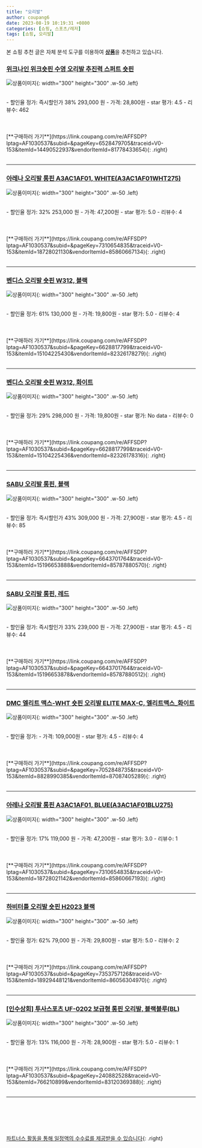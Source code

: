 ```yaml
---
title: "오리발"
author: coupang6
date: 2023-08-19 10:19:31 +0800
categories: [쇼핑, 스포츠/레저]
tags: [쇼핑, 오리발]
---
```


본 쇼핑 추천 글은 자체 분석 도구를 이용하여 [**상품**](https://link.coupang.com/a/bao1ui)을 추천하고 있습니다.

### [위크나인 위크숏핀 수영 오리발 추진력 스퍼트 숏핀](https://link.coupang.com/re/AFFSDP?lptag=AF1030537&subid=&pageKey=6528479705&traceid=V0-153&itemId=14490522937&vendorItemId=81778433654)

![상품이미지](https://thumbnail10.coupangcdn.com/thumbnails/remote/230x230ex/image/vendor_inventory/a072/7d095ff3a28329752a25fc4b0fe947ff85be0af805f56654b8d304679295.jpg){: width="300" height="300" .w-50 .left}


<br>
- 할인율 정가: 즉시할인가 38%  293,000   원
- 가격: 28,800원
- star 평가: 4.5
- 리뷰수: 462
<br>
<br>
<br>
<br>
[**구매하러 가기**](https://link.coupang.com/re/AFFSDP?lptag=AF1030537&subid=&pageKey=6528479705&traceid=V0-153&itemId=14490522937&vendorItemId=81778433654){: .right}
<br>
<br>

---

### [아레나 오리발 롱핀 A3AC1AF01, WHITE(A3AC1AF01WHT275)](https://link.coupang.com/re/AFFSDP?lptag=AF1030537&subid=&pageKey=7310654835&traceid=V0-153&itemId=18728021130&vendorItemId=85860667134)

![상품이미지](https://thumbnail9.coupangcdn.com/thumbnails/remote/230x230ex/image/rs_quotation_api/jmrg3fab/3ca8f5947a504bd7a8324187e15d2f0c.jpg){: width="300" height="300" .w-50 .left}


<br>
- 할인율 정가: 32%  253,000   원
- 가격: 47,200원
- star 평가: 5.0
- 리뷰수: 4
<br>
<br>
<br>
<br>
[**구매하러 가기**](https://link.coupang.com/re/AFFSDP?lptag=AF1030537&subid=&pageKey=7310654835&traceid=V0-153&itemId=18728021130&vendorItemId=85860667134){: .right}
<br>
<br>

---

### [벤디스 오리발 숏핀 W312, 블랙](https://link.coupang.com/re/AFFSDP?lptag=AF1030537&subid=&pageKey=6628817799&traceid=V0-153&itemId=15104225430&vendorItemId=82326178279)

![상품이미지](https://thumbnail9.coupangcdn.com/thumbnails/remote/230x230ex/image/retail/images/2022/07/07/11/9/d30f9b76-8100-4eca-a408-b2075c8da910.jpg){: width="300" height="300" .w-50 .left}


<br>
- 할인율 정가: 61%  130,000   원
- 가격: 19,800원
- star 평가: 5.0
- 리뷰수: 4
<br>
<br>
<br>
<br>
[**구매하러 가기**](https://link.coupang.com/re/AFFSDP?lptag=AF1030537&subid=&pageKey=6628817799&traceid=V0-153&itemId=15104225430&vendorItemId=82326178279){: .right}
<br>
<br>

---

### [벤디스 오리발 숏핀 W312, 화이트](https://link.coupang.com/re/AFFSDP?lptag=AF1030537&subid=&pageKey=6628817799&traceid=V0-153&itemId=15104225436&vendorItemId=82326178316)

![상품이미지](https://thumbnail6.coupangcdn.com/thumbnails/remote/230x230ex/image/retail/images/2022/07/07/11/3/9fc324f1-9c17-485e-aa5a-04da3f496b97.jpg){: width="300" height="300" .w-50 .left}


<br>
- 할인율 정가: 29%  298,000   원
- 가격: 19,800원
- star 평가: No data
- 리뷰수: 0
<br>
<br>
<br>
<br>
[**구매하러 가기**](https://link.coupang.com/re/AFFSDP?lptag=AF1030537&subid=&pageKey=6628817799&traceid=V0-153&itemId=15104225436&vendorItemId=82326178316){: .right}
<br>
<br>

---

### [SABU 오리발 롱핀, 블랙](https://link.coupang.com/re/AFFSDP?lptag=AF1030537&subid=&pageKey=6643701764&traceid=V0-153&itemId=15196653888&vendorItemId=85787880570)

![상품이미지](https://thumbnail9.coupangcdn.com/thumbnails/remote/230x230ex/image/vendor_inventory/bbeb/81d76b5317f1ef48de8d1606829545212be898fe7dfa88a90bb8283e80df.jpg){: width="300" height="300" .w-50 .left}


<br>
- 할인율 정가: 즉시할인가 43%  309,000   원
- 가격: 27,900원
- star 평가: 4.5
- 리뷰수: 85
<br>
<br>
<br>
<br>
[**구매하러 가기**](https://link.coupang.com/re/AFFSDP?lptag=AF1030537&subid=&pageKey=6643701764&traceid=V0-153&itemId=15196653888&vendorItemId=85787880570){: .right}
<br>
<br>

---

### [SABU 오리발 롱핀, 레드](https://link.coupang.com/re/AFFSDP?lptag=AF1030537&subid=&pageKey=6643701764&traceid=V0-153&itemId=15196653878&vendorItemId=85787880512)

![상품이미지](https://thumbnail10.coupangcdn.com/thumbnails/remote/230x230ex/image/vendor_inventory/f406/77e909513b054a75af8d58bd1a0daf6f6f70897c746c03585b21fd1c9075.jpg){: width="300" height="300" .w-50 .left}


<br>
- 할인율 정가: 즉시할인가 33%  239,000   원
- 가격: 27,900원
- star 평가: 4.5
- 리뷰수: 44
<br>
<br>
<br>
<br>
[**구매하러 가기**](https://link.coupang.com/re/AFFSDP?lptag=AF1030537&subid=&pageKey=6643701764&traceid=V0-153&itemId=15196653878&vendorItemId=85787880512){: .right}
<br>
<br>

---

### [DMC 엘리트 맥스-WHT 숏핀 오리발 ELITE MAX-C, 엘리트맥스_화이트](https://link.coupang.com/re/AFFSDP?lptag=AF1030537&subid=&pageKey=7052848735&traceid=V0-153&itemId=8828990385&vendorItemId=87087405289)

![상품이미지](https://thumbnail10.coupangcdn.com/thumbnails/remote/230x230ex/image/vendor_inventory/8b54/565d81f2f1abe7e4962a4fdf6db29e7b3777da3a78b7de93b4f4834eba3e.jpg){: width="300" height="300" .w-50 .left}


<br>
- 할인율 정가: 
- 가격: 109,000원
- star 평가: 4.5
- 리뷰수: 4
<br>
<br>
<br>
<br>
[**구매하러 가기**](https://link.coupang.com/re/AFFSDP?lptag=AF1030537&subid=&pageKey=7052848735&traceid=V0-153&itemId=8828990385&vendorItemId=87087405289){: .right}
<br>
<br>

---

### [아레나 오리발 롱핀 A3AC1AF01, BLUE(A3AC1AF01BLU275)](https://link.coupang.com/re/AFFSDP?lptag=AF1030537&subid=&pageKey=7310654835&traceid=V0-153&itemId=18728021142&vendorItemId=85860667193)

![상품이미지](https://thumbnail10.coupangcdn.com/thumbnails/remote/230x230ex/image/rs_quotation_api/ypm9mlyo/6144f2690d8a4ef8a18412485cf52a63.jpg){: width="300" height="300" .w-50 .left}


<br>
- 할인율 정가: 17%  119,000   원
- 가격: 47,200원
- star 평가: 3.0
- 리뷰수: 1
<br>
<br>
<br>
<br>
[**구매하러 가기**](https://link.coupang.com/re/AFFSDP?lptag=AF1030537&subid=&pageKey=7310654835&traceid=V0-153&itemId=18728021142&vendorItemId=85860667193){: .right}
<br>
<br>

---

### [하비터틀 오리발 숏핀 H2023 블랙](https://link.coupang.com/re/AFFSDP?lptag=AF1030537&subid=&pageKey=7353757126&traceid=V0-153&itemId=18929448121&vendorItemId=86056304970)

![상품이미지](https://thumbnail6.coupangcdn.com/thumbnails/remote/230x230ex/image/vendor_inventory/c803/1f8f5c6ab05a76960b12f32f59ba666d81c70aa34465e4177324f2602931.jpg){: width="300" height="300" .w-50 .left}


<br>
- 할인율 정가: 62%  79,000   원
- 가격: 29,800원
- star 평가: 5.0
- 리뷰수: 2
<br>
<br>
<br>
<br>
[**구매하러 가기**](https://link.coupang.com/re/AFFSDP?lptag=AF1030537&subid=&pageKey=7353757126&traceid=V0-153&itemId=18929448121&vendorItemId=86056304970){: .right}
<br>
<br>

---

### [[인수상회] 투사스포츠 UF-0202 보급형 롱핀 오리발, 블랙블루(BL)](https://link.coupang.com/re/AFFSDP?lptag=AF1030537&subid=&pageKey=240882528&traceid=V0-153&itemId=766210899&vendorItemId=83120369388)

![상품이미지](https://thumbnail6.coupangcdn.com/thumbnails/remote/230x230ex/image/vendor_inventory/c3ce/57f614444a1147d8076df995429be1b918ff0c348256c6b8be27843f808b.jpg){: width="300" height="300" .w-50 .left}


<br>
- 할인율 정가: 13%  116,000   원
- 가격: 28,900원
- star 평가: 5.0
- 리뷰수: 1
<br>
<br>
<br>
<br>
[**구매하러 가기**](https://link.coupang.com/re/AFFSDP?lptag=AF1030537&subid=&pageKey=240882528&traceid=V0-153&itemId=766210899&vendorItemId=83120369388){: .right}
<br>
<br>

---
<br><br><br><br><br> [파트너스 활동을 통해 일정액의 수수료를 제공받을 수 있습니다](https://link.coupang.com/a/bao1ui){: .right}